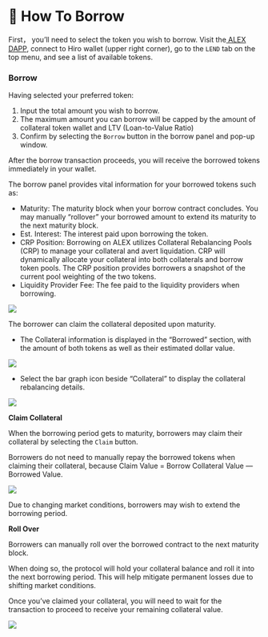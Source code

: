 # 💸 How To Borrow

First， you’ll need to select the token you wish to borrow. Visit the[ ALEX DAPP](http://app.alexlab.co/), connect to Hiro wallet (upper right corner), go to the `LEND` tab on the top menu, and see a list of available tokens.

### Borrow <a href="#id-7b15" id="id-7b15"></a>

Having selected your preferred token:

1. Input the total amount you wish to borrow.
2. The maximum amount you can borrow will be capped by the amount of collateral token wallet and LTV (Loan-to-Value Ratio)
3. Confirm by selecting the `Borrow` button in the borrow panel and pop-up window.

After the borrow transaction proceeds, you will receive the borrowed tokens immediately in your wallet.

The borrow panel provides vital information for your borrowed tokens such as:

* Maturity: The maturity block when your borrow contract concludes. You may manually “rollover” your borrowed amount to extend its maturity to the next maturity block.
* Est. Interest: The interest paid upon borrowing the token.
* CRP Position: Borrowing on ALEX utilizes Collateral Rebalancing Pools (CRP) to manage your collateral and avert liquidation. CRP will dynamically allocate your collateral into both collaterals and borrow token pools. The CRP position provides borrowers a snapshot of the current pool weighting of the two tokens.
* Liquidity Provider Fee: The fee paid to the liquidity providers when borrowing.

![](https://miro.medium.com/max/1302/1\*j1jlqeZYTj\_XoeQjfNJZog.png)

The borrower can claim the collateral deposited upon maturity.

* The Collateral information is displayed in the “Borrowed” section, with the amount of both tokens as well as their estimated dollar value.

![](https://miro.medium.com/max/1400/1\*S4AqqWt\_sa5Ihj5ILFgrIA.png)

* Select the bar graph icon beside “Collateral” to display the collateral rebalancing details.

![](https://miro.medium.com/max/1400/1\*3WmOTXtxIQ4IBioiDiUtNg.png)

**Claim Collateral**

When the borrowing period gets to maturity, borrowers may claim their collateral by selecting the `Claim` button.

Borrowers do not need to manually repay the borrowed tokens when claiming their collateral, because Claim Value = Borrow Collateral Value — Borrowed Value.

![](https://miro.medium.com/max/1400/1\*ImTVSWIiJ0Jo1LA1LwsY5w.png)

Due to changing market conditions, borrowers may wish to extend the borrowing period.

**Roll Over**

Borrowers can manually roll over the borrowed contract to the next maturity block.

When doing so, the protocol will hold your collateral balance and roll it into the next borrowing period. This will help mitigate permanent losses due to shifting market conditions.

Once you’ve claimed your collateral, you will need to wait for the transaction to proceed to receive your remaining collateral value.

![](https://miro.medium.com/max/1400/1\*NHhh3KFqrAOz-TwLLaebvQ.png)
